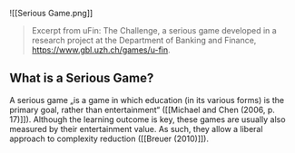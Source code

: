 ![[Serious Game.png]]
> Excerpt from uFin: The Challenge, a serious game developed in a research project at the Department of Banking and Finance, https://www.gbl.uzh.ch/games/u-fin.

## What is a Serious Game?
A serious game „is a game in which education (in its various forms) is the primary goal, rather than entertainment“ ([[Michael and Chen (2006, p. 17)]]). Although the learning outcome is key, these games are usually also measured by their entertainment value. As such, they allow a liberal approach to complexity reduction ([[Breuer (2010)]]).